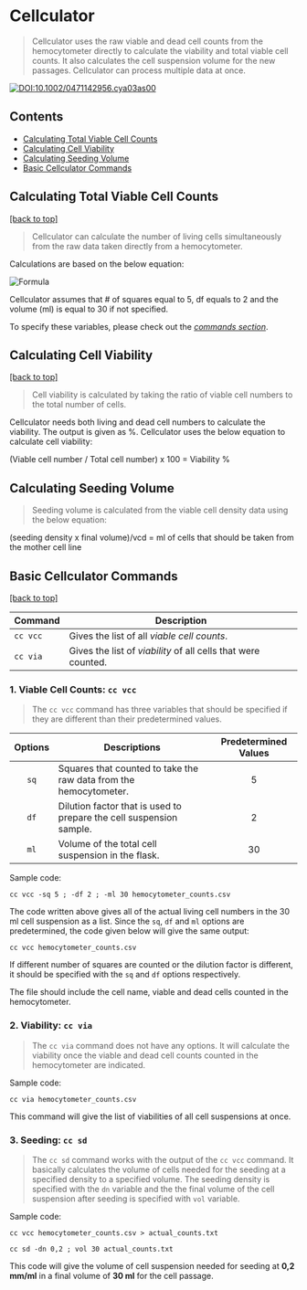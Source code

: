 # Cellculator <a name="cellculator"></a> 

> Cellculator uses the raw viable and dead cell counts from the hemocytometer directly to calculate the viability and total viable cell counts. It also calculates the cell suspension volume for the new passages.
> Cellculator can process multiple data at once. 
> 

[![DOI:10.1002/0471142956.cya03as00](http://img.shields.io/badge/DOI-10.1002/0471142956.cya03as00-B31B1B.svg)](https://doi.org/10.1002/0471142956.cya03as00)

## Contents

- [Calculating Total Viable Cell Counts](#viable_cell_counts_calculation)
- [Calculating Cell Viability](#calculating_cell_viability)
- [Calculating Seeding Volume](#seeding)
- [Basic Cellculator Commands](#basic_cellculator_commands)

## Calculating Total Viable Cell Counts<a name="viable_cell_counts_calculation"></a> 
[[back to top]](#cellculator)
  
> Cellculator can calculate the number of living cells simultaneously from the raw data taken directly from a hemocytometer. 

Calculations are based on the below equation:

  ![Formula](https://rightbrainedscientist.files.wordpress.com/2015/11/cellcounttotal.jpg)
    
Cellculator assumes that # of squares equal to 5, df equals to 2 and the volume (ml) is equal to 30 if not specified.


To specify these variables, please check out the [*commands section*](#basic_cellculator_commands).

## Calculating Cell Viability<a name="calculating_cell_viability"></a> 
[[back to top]](#cellculator)

> Cell viability is calculated by taking the ratio of viable cell numbers to the total number of cells.

Cellculator needs both living and dead cell numbers to calculate the viability. The output is given as %.
Cellculator uses the below equation to calculate cell viability:

(Viable cell number / Total cell number) x 100 = Viability %

## Calculating Seeding Volume <a name="seeding"></a> 

> Seeding volume is calculated from the viable cell density data using the below equation:

(seeding density x final volume)/vcd = ml of cells that should be taken from the mother cell line


## Basic Cellculator Commands<a name="basic_cellculator_commands"></a> 
[[back to top]](#cellculator)

| **Command** | **Description** |
| ----------- | --------------- |
| `cc vcc` | Gives the list of all *viable cell counts*. |
| `cc via` | Gives the list of *viability* of all cells that were counted. |


### 1. Viable Cell Counts: `cc vcc`

>The `cc vcc` command has three variables that should be specified if they are different than their predetermined values.

| **Options** | **Descriptions** | **Predetermined Values** |
| :-----------: | --------------- | :--------------------:|
| `sq` | Squares that counted to take the raw data from the hemocytometer. | 5 |
| `df` | Dilution factor that is used to prepare the cell suspension sample. | 2 |
| `ml` | Volume of the total cell suspension in the flask. | 30 |


Sample code:

`cc vcc -sq 5 ; -df 2 ; -ml 30 hemocytometer_counts.csv` 

The code written above gives all of the actual living cell numbers in the 30 ml cell suspension as a list. Since the `sq`, `df` and `ml` options are predetermined, the code given below will give the same output:

`cc vcc hemocytometer_counts.csv`

If different number of squares are counted or the dilution factor is different, it should be specified with the `sq` and `df` options respectively. 

The file should include the cell name, viable and dead cells counted in the hemocytometer.

### 2. Viability: `cc via`

> The `cc via` command does not have any options. It will calculate the viability once the viable and dead cell counts counted in the hemocytometer are indicated.

Sample code:

`cc via hemocytometer_counts.csv`

This command will give the list of viabilities of all cell suspensions at once.

### 3. Seeding: `cc sd`

> The `cc sd` command works with the output of the `cc vcc` command. It basically calculates the volume of cells needed for the seeding at a specified density to a specified volume.
> The seeding density is specified with the `dn` variable and the the final volume of the cell suspension after seeding is specified with `vol` variable. 

Sample code:

`cc vcc hemocytometer_counts.csv > actual_counts.txt`

`cc sd -dn 0,2 ; vol 30 actual_counts.txt`

This code will give the volume of cell suspension needed for seeding at **0,2 mm/ml** in a final volume of **30 ml** for the cell passage.

